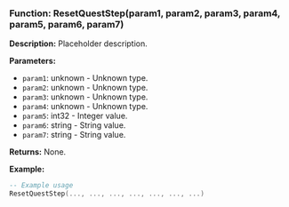 ### Function: ResetQuestStep(param1, param2, param3, param4, param5, param6, param7)

**Description:**
Placeholder description.

**Parameters:**
- `param1`: unknown - Unknown type.
- `param2`: unknown - Unknown type.
- `param3`: unknown - Unknown type.
- `param4`: unknown - Unknown type.
- `param5`: int32 - Integer value.
- `param6`: string - String value.
- `param7`: string - String value.

**Returns:** None.

**Example:**

```lua
-- Example usage
ResetQuestStep(..., ..., ..., ..., ..., ..., ...)
```
